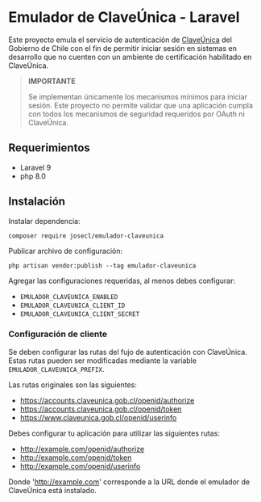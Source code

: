# Emulador de ClaveÚnica - Laravel

Este proyecto emula el servicio de autenticación de [ClaveÚnica](https://claveunica.gob.cl/)
del Gobierno de Chile con el fin de permitir iniciar sesión en sistemas en desarrollo
que no cuenten con un ambiente de certificación habilitado en ClaveÚnica.

> __IMPORTANTE__
> 
> Se implementan únicamente los mecanismos mínimos para iniciar sesión.
> Este proyecto no permite validar que una aplicación cumpla con todos 
> los mecanismos de seguridad requeridos por OAuth ni ClaveÚnica.

## Requerimientos

- Laravel 9
- php 8.0

## Instalación

Instalar dependencia:

```shell
composer require josecl/emulador-claveunica
```

Publicar archivo de configuración:

```shell
php artisan vendor:publish --tag emulador-claveunica
```

Agregar las configuraciones requeridas, al menos debes configurar:

- `EMULADOR_CLAVEUNICA_ENABLED`
- `EMULADOR_CLAVEUNICA_CLIENT_ID`
- `EMULADOR_CLAVEUNICA_CLIENT_SECRET`


### Configuración de cliente

Se deben configurar las rutas del fujo de autenticación con ClaveÚnica.
Estas rutas pueden ser modificadas mediante la variable `EMULADOR_CLAVEUNICA_PREFIX`.

Las rutas originales son las siguientes:

- https://accounts.claveunica.gob.cl/openid/authorize
- https://accounts.claveunica.gob.cl/openid/token
- https://www.claveunica.gob.cl/openid/userinfo

Debes configurar tu aplicación para utilizar las siguientes rutas:

- http://example.com/openid/authorize
- http://example.com/openid/token
- http://example.com/openid/userinfo

Donde 'http://example.com' corresponde a la URL donde el emulador de ClaveÚnica está instalado.
